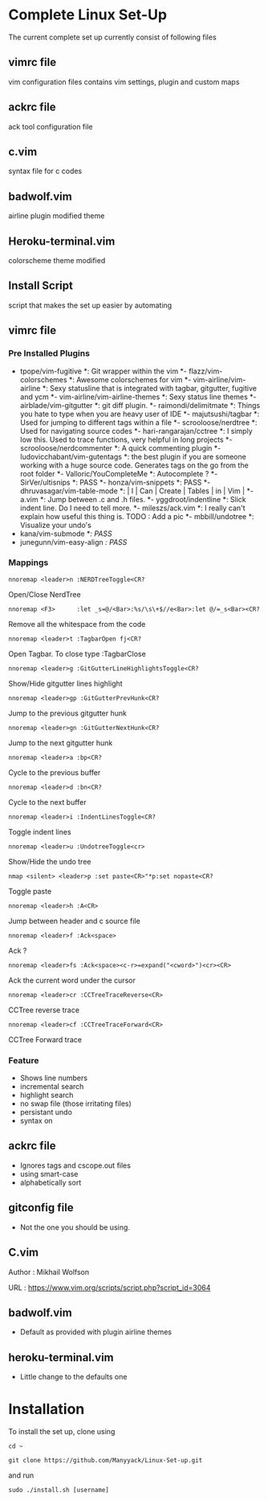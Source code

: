 # Complete Linux Set-Up
The current complete set up currently consist of following files

## vimrc file
vim configuration files contains vim settings, plugin and custom maps

## ackrc file
ack tool configuration file

## c.vim
syntax file for c codes

## badwolf.vim
airline plugin modified theme

## Heroku-terminal.vim
colorscheme theme modified

## Install Script
script that makes the set up easier by automating

## vimrc file

### Pre Installed Plugins
- tpope/vim-fugitive
*: Git wrapper within the vim
*- flazz/vim-colorschemes
*: Awesome colorschemes for vim
*- vim-airline/vim-airline
*: Sexy statusline that is integrated with tagbar, gitgutter, fugitive and ycm
*- vim-airline/vim-airline-themes
*: Sexy status line themes
*- airblade/vim-gitgutter
*: git diff plugin.
*- raimondi/delimitmate
*: Things you hate to type when you are heavy user of IDE
*- majutsushi/tagbar
*: Used for jumping to different tags within a file
*- scrooloose/nerdtree
*: Used for navigating source codes
*- hari-rangarajan/cctree
*: I simply low this. Used to trace functions, very helpful in long projects
*- scrooloose/nerdcommenter
*: A quick commenting plugin
*- ludovicchabant/vim-gutentags
*: the best plugin if you are someone working with a huge source code. Generates tags on the go from the root folder
*- Valloric/YouCompleteMe
*: Autocomplete ?
*- SirVer/ultisnips
*: PASS
*- honza/vim-snippets
*: PASS
*- dhruvasagar/vim-table-mode
*: | I | Can | Create | Tables | in | Vim |
*- a.vim
*: Jump between .c and .h files.
*- yggdroot/indentline
*: Slick indent line. Do I need to tell more.
*- mileszs/ack.vim
*: I really can't explain how useful this thing is. TODO : Add a pic
*- mbbill/undotree
*: Visualize your undo's
- kana/vim-submode
**: PASS*
- junegunn/vim-easy-align
*: PASS*

### Mappings

`nnoremap <leader>n :NERDTreeToggle<CR?`

Open/Close NerdTree

`nnoremap <F3>      :let _s=@/<Bar>:%s/\s\+$//e<Bar>:let @/=_s<Bar><CR?`

Remove all the whitespace from the code

`nnoremap <leader>t :TagbarOpen fj<CR?`

Open Tagbar. To close type :TagbarClose

`nnoremap <leader>g :GitGutterLineHighlightsToggle<CR?`

Show/Hide gitgutter lines highlight 

`nnoremap <leader>gp :GitGutterPrevHunk<CR?`

Jump to the previous gitgutter hunk

`nnoremap <leader>gn :GitGutterNextHunk<CR?`

Jump to the next gitgutter hunk

`nnoremap <leader>a :bp<CR?`

Cycle to the previous buffer

`nnoremap <leader>d :bn<CR?`

Cycle to the next buffer

`nnoremap <leader>i :IndentLinesToggle<CR?`

Toggle indent lines

`nnoremap <leader>u :UndotreeToggle<cr>`

Show/Hide the undo tree

`nmap <silent> <leader>p :set paste<CR>"*p:set nopaste<CR?`

Toggle paste

`nnoremap <leader>h :A<CR>`

Jump between header and c source file

`nnoremap <leader>f :Ack<space>`

Ack ?

`nnoremap <leader>fs :Ack<space><c-r>=expand("<cword>")<cr><CR>`

Ack the current word under the cursor

`nnoremap <leader>cr :CCTreeTraceReverse<CR>`

CCTree reverse trace

`nnoremap <leader>cf :CCTreeTraceForward<CR>`

CCTree Forward trace

### Feature

- Shows line numbers
- incremental search
- highlight search
- no swap file (those irritating files)
- persistant undo
- syntax on 

## ackrc file

- Ignores tags and cscope.out files
- using smart-case
- alphabetically sort

## gitconfig file

- Not the one you should be using.

## C.vim

Author  : Mikhail Wolfson

URL     : https://www.vim.org/scripts/script.php?script_id=3064

## badwolf.vim

- Default as provided with plugin airline themes

## heroku-terminal.vim

- Little change to the defaults one

# Installation

To install the set up, clone using

`cd ~`

`git clone https://github.com/Manyyack/Linux-Set-up.git`

and run

`sudo ./install.sh [username]`
